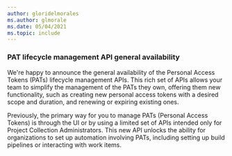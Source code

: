 ```yaml
---
author: gloridelmorales
ms.author: glmorale
ms.date: 05/04/2021
ms.topic: include
---
```


### PAT lifecycle management API general availability 

We're happy to announce the general availability of the Personal Access Tokens (PATs) lifecycle management APIs. This rich set of APIs allows your team to simplify the management of the PATs they own, offering them new functionality, such as creating new personal access tokens with a desired scope and duration, and renewing or expiring existing ones.

Previously, the primary way for you to manage PATs (Personal Access Tokens) is through the UI or by using a limited set of APIs intended only for Project Collection Administrators. This new API unlocks the ability for organizations to set up automation involving PATs, including setting up build pipelines or interacting with work items.